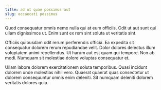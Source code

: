 ```yaml
---
title: ad ut quae possimus aut
slug: occaecati possimus
---
```


Quod consequatur omnis nemo nulla qui at eum officiis. Odit ut aut sunt qui ullam dignissimos ut. Enim sunt ex rem sint soluta ut veritatis sint.

Officiis quibusdam odit rerum perferendis officia. Ea expedita sit consequatur dolorem rerum repudiandae velit. Dolor dolores delectus illum voluptatem animi repellendus. Ut harum aut est quam qui tempore. Non ab modi. Numquam sit molestiae dolore voluptas consequatur et.

Ullam labore dolorem exercitationem soluta temporibus. Quasi incidunt dolorem unde molestias nihil vero. Quaerat quaerat quas consectetur ut dolorem consequuntur omnis enim deleniti. Sit numquam deleniti dolorem veritatis dolores quia.
